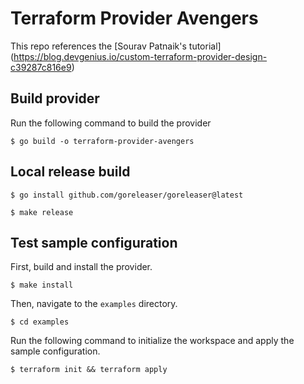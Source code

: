 # Terraform Provider Avengers

This repo references the [Sourav Patnaik's tutorial] (https://blog.devgenius.io/custom-terraform-provider-design-c39287c816e9)


## Build provider

Run the following command to build the provider

```shell
$ go build -o terraform-provider-avengers
```

## Local release build

```shell
$ go install github.com/goreleaser/goreleaser@latest
```

```shell
$ make release
```


## Test sample configuration

First, build and install the provider.

```shell
$ make install
```

Then, navigate to the `examples` directory. 

```shell
$ cd examples
```

Run the following command to initialize the workspace and apply the sample configuration.

```shell
$ terraform init && terraform apply
```

